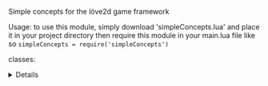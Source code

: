 Simple concepts for the löve2d game framework

Usage:
	to use this module, simply download 'simpleConcepts.lua' and place it in your project directory then require this module in your main.lua file like so
	`simpleConcepts = require('simpleConcepts')`
		
classes:
	<details>
		<sumary>button: </sumary>
		<p>the button class is a simple button with the following arguments:
			text: (string) the text label of the button,
			textColor ({r, g, b, a}) the color for the label,
			buttonColor ({r, g, b, a}) the color for the background (rectangle) of the button,
			x (number) the top left x co-ord of the button,
			y (number) the top left y co-ord of the button,
			width (number) the width of the button,
			height (number) the height of the button,
			callback (function) a callback function for when the button is pressed,
			optional (table) this is a table filled with optional keyword arguments, these are as follows:
				mode = 'fill' (string) mode passed to love.graphics.rectangle
				rx = nil (number) rx passed to love.graphics.rectangle,
				ry = rx (number) ry passed to love.graphics.rectangle,
				segments = nil (number) segments passed to love.graphics.rectangle,
				textLimit = love.graphics.getWidth() (number) limit passed to love.graphics.printf,
				font = love.graphics.getFont() (Löve2d Font) the font used for the label,
				textAlignment = 'center' ('left', 'center', or 'right') the alignment passed to love.graphics.printf
		the button is used as follows: 
		```lua
		simpleConcepts = require('simpleConcepts')
		local button
		function love.load()
			button = simpleConcepts.ui.button(
				'ping',
				{0,0,0,1},
				{1,0,1,1},
				60,
				60,
				120,
				120,
				function(object, x, y, button, istouch, presses)
					print('pong')
				end
			)
		end
		function love.graphics.draw()
			button:draw()
		end
		function love.mousepressed(x, y, button, istouch, presses)
			button:handleTouch(x, y, button, istouch, presses)
		end
		```
		this will draw a simple button and handle when it is clicked or tapped, the callback function is passed the actual button object aswell as all of the click/touch data, so you can do further checks inside it, the only check performed for you is whether the click/tap landed on the button, so you dont have to worry about that.
	</p>
	</details>